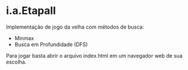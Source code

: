 # i.a.EtapaII

Implementação de jogo da velha com métodos de busca:
- Minmax
- Busca em Profundidade (DFS)

Para jogar basta abrir o arquivo index.html em um navegador web de sua escolha.
